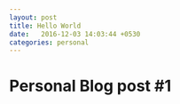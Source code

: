 ```yaml
---
layout: post
title: Hello World
date:   2016-12-03 14:03:44 +0530
categories: personal
---
```


# Personal Blog post #1

